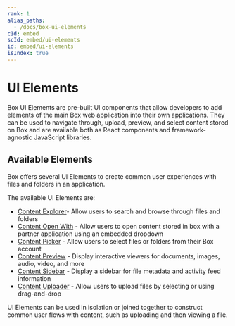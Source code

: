 ```yaml
---
rank: 1
alias_paths:
  - /docs/box-ui-elements
cId: embed
scId: embed/ui-elements
id: embed/ui-elements
isIndex: true
---
```


# UI Elements

Box UI Elements are pre-built UI components that allow developers to add
elements of the main Box web application into their own applications. They can
be used to navigate through, upload, preview, and select content stored on Box
and are available both as React components and framework-agnostic JavaScript
libraries.

## Available Elements

Box offers several UI Elements to create common user experiences with files and
folders in an application.

The available UI Elements are:

* [Content Explorer][explorer]- Allow users to search and browse through files
  and folders
* [Content Open With][openwith] - Allow users to open content stored in box with
  a partner application using an embedded dropdown
* [Content Picker][picker] - Allow users to select files or folders from their
  Box account
* [Content Preview][preview] - Display interactive viewers for documents,
  images, audio, video, and more
* [Content Sidebar][sidebar] - Display a sidebar for file metadata and activity
  feed information
* [Content Uploader][uploader] - Allow users to upload files by selecting or
  using drag-and-drop

UI Elements can be used in isolation or joined together to construct common user
flows with content, such as uploading and then viewing a file.

[explorer]: g://embed/ui-elements/explorer
[openwith]: g://embed/ui-elements/open-with
[picker]: g://embed/ui-elements/picker
[preview]: g://embed/ui-elements/preview
[sidebar]: g://embed/ui-elements/sidebar
[uploader]: g://embed/ui-elements/uploader
